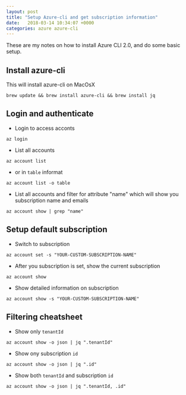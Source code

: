 ```yaml
---
layout: post
title: "Setup Azure-cli and get subscription information"
date:   2018-03-14 10:34:07 +0000
categories: azure azure-cli
---
```

These are my notes on how to install Azure CLI 2.0, and do some basic setup.

## Install azure-cli

This will install azure-cli on MacOsX

````
brew update && brew install azure-cli && brew install jq
````

## Login and authenticate


* Login to access acconts

````
az login
````

* List all accounts

````
az account list
````

* or in `table` informat

````
az account list -o table
````

* List all accounts and filter for attribute "name" which will show you subscription name and emails

````
az account show | grep "name"
````

## Setup default subscription

* Switch to subscription

````
az account set -s "YOUR-CUSTOM-SUBSCRIPTION-NAME"
````

* After you subscription is set, show the current subscription

````
az account show
````

* Show detailed information on subscription

````
az account show -s "YOUR-CUSTOM-SUBSCRIPTION-NAME"
````


## Filtering cheatsheet

* Show only `tenantId`

````
az account show -o json | jq ".tenantId"
````

* Show ony subscription `id`

````
az account show -o json | jq ".id"
````

* Show both `tenantId` and subscription `id`

````
az account show -o json | jq ".tenantId, .id"
````
